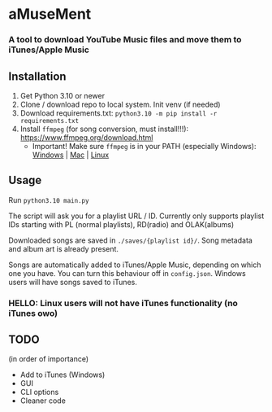 # aMuseMent
### A tool to download YouTube Music files and move them to iTunes/Apple Music


## Installation
1. Get Python 3.10 or newer
2. Clone / download repo to local system. Init venv (if needed)
3. Download requirements.txt: `python3.10 -m pip install -r requirements.txt`
4. Install `ffmpeg` (for song conversion, must install!!!): https://www.ffmpeg.org/download.html
    - Important! Make sure `ffmpeg` is in your PATH (especially Windows): [Windows](https://phoenixnap.com/kb/ffmpeg-windows) | [Mac](https://superuser.com/questions/624561/install-ffmpeg-on-os-x) | [Linux](https://en.wikipedia.org/wiki/Trollface#/media/File:Trollface.png)

## Usage
Run `python3.10 main.py`

The script will ask you for a playlist URL / ID. Currently only supports playlist IDs starting with PL (normal playlists), RD(radio) and OLAK(albums)

Downloaded songs are saved in `./saves/{playlist id}/`. Song metadata and album art is already present.

Songs are automatically added to iTunes/Apple Music, depending on which one you have. You can turn this behaviour off in `config.json`. Windows users will have songs saved to iTunes.

### HELLO: Linux users will not have iTunes functionality (no iTunes owo)

## TODO
(in order of importance)

- Add to iTunes (Windows)
- GUI
- CLI options
- Cleaner code